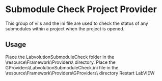 # Submodule Check Project Provider

This group of vi's and the ini file are used to check the status of any submodules within a project when the project is opened.

## Usage

Place the LabvolutionSubmoduleCheck folder in the <LabVIEW>\resource\Framework\Providers\ directory.
Place the GProviders\LabvolutionSubmoduleCheck.ini file in the <LabVIEW>\resource\Framework\Providers\GProviders\ directory
Restart LabVIEW

